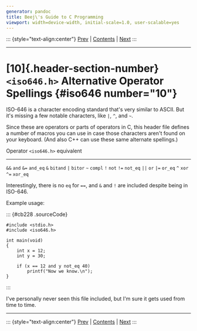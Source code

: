 ```yaml
---
generator: pandoc
title: Beej\'s Guide to C Programming
viewport: width=device-width, initial-scale=1.0, user-scalable=yes
---
```


::: {style="text-align:center"}
[Prev](inttypes.html) \| [Contents](index.html) \| [Next](limits.html)
:::

------------------------------------------------------------------------

# [10]{.header-section-number} `<iso646.h>` Alternative Operator Spellings {#iso646 number="10"}

ISO-646 is a character encoding standard that's very similar to ASCII. But it's missing a few notable characters, like `|`, `^`, and `~`.

Since these are operators or parts of operators in C, this header file defines a number of macros you can use in case those characters aren't found on your keyboard. (And also C++ can use these same alternate spellings.)

  Operator   `<iso646.h>` equivalent
  ---------- -------------------------
  `&&`       `and`
  `&=`       `and_eq`
  `&`        `bitand`
  `|`        `bitor`
  `~`        `compl`
  `!`        `not`
  `!=`       `not_eq`
  `||`       `or`
  `|=`       `or_eq`
  `^`        `xor`
  `^=`       `xor_eq`

Interestingly, there is no `eq` for `==`, and `&` and `!` are included despite being in ISO-646.

Example usage:

::: {#cb228 .sourceCode}
``` {.sourceCode .numberSource .c .numberLines}
#include <stdio.h>
#include <iso646.h>

int main(void)
{
    int x = 12;
    int y = 30;

    if (x == 12 and y not_eq 40)
        printf("Now we know.\n");
}
```
:::

I've personally never seen this file included, but I'm sure it gets used from time to time.

------------------------------------------------------------------------

::: {style="text-align:center"}
[Prev](inttypes.html) \| [Contents](index.html) \| [Next](limits.html)
:::
